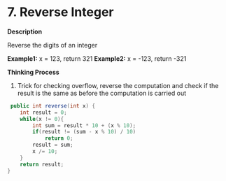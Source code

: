 # 7. Reverse Integer

**Description**

Reverse the digits of an integer

**Example1:** x = 123, return 321
**Example2:** x = -123, return -321

**Thinking Process**

1. Trick for checking overflow, reverse the computation and check if the result is the same as before the computation is carried out

```java
 public int reverse(int x) {
	int result = 0;
    while(x != 0){
        int sum = result * 10 + (x % 10);
        if(result != (sum - x % 10) / 10)
            return 0;
        result = sum;
        x /= 10;
    }
    return result;
}
```
